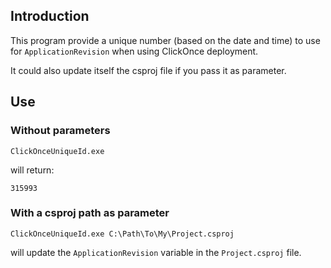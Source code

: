 ﻿## Introduction

This program provide a unique number (based on the date and time) to use for `ApplicationRevision` when using ClickOnce deployment.

It could also update itself the csproj file if you pass it as parameter.

## Use

### Without parameters

    ClickOnceUniqueId.exe
   
will return:

    315993

### With a csproj path as parameter

    ClickOnceUniqueId.exe C:\Path\To\My\Project.csproj

will update the `ApplicationRevision` variable in the `Project.csproj` file.

